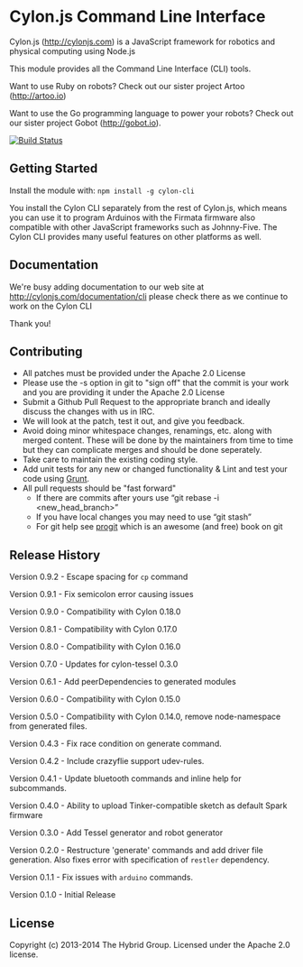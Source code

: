 # Cylon.js Command Line Interface

Cylon.js (http://cylonjs.com) is a JavaScript framework for robotics and physical computing using Node.js

This module provides all the Command Line Interface (CLI) tools.

Want to use Ruby on robots? Check out our sister project Artoo (http://artoo.io)

Want to use the Go programming language to power your robots? Check out our sister project Gobot (http://gobot.io).

[![Build Status](https://secure.travis-ci.org/hybridgroup/cylon-cli.png?branch=master)](http://travis-ci.org/hybridgroup/cylon-cli)

## Getting Started
Install the module with: `npm install -g cylon-cli`

You install the Cylon CLI separately from the rest of Cylon.js, which means you can use it to program Arduinos with the Firmata firmware also compatible with other JavaScript frameworks such as Johnny-Five. The Cylon CLI provides many useful features on other platforms as well.

## Documentation
We're busy adding documentation to our web site at http://cylonjs.com/documentation/cli please check there as we continue to work on the Cylon CLI

Thank you!

## Contributing

* All patches must be provided under the Apache 2.0 License
* Please use the -s option in git to "sign off" that the commit is your work and you are providing it under the Apache 2.0 License
* Submit a Github Pull Request to the appropriate branch and ideally discuss the changes with us in IRC.
* We will look at the patch, test it out, and give you feedback.
* Avoid doing minor whitespace changes, renamings, etc. along with merged content. These will be done by the maintainers from time to time but they can complicate merges and should be done seperately.
* Take care to maintain the existing coding style.
* Add unit tests for any new or changed functionality & Lint and test your code using [Grunt](http://gruntjs.com/).
* All pull requests should be "fast forward"
  * If there are commits after yours use “git rebase -i <new_head_branch>”
  * If you have local changes you may need to use “git stash”
  * For git help see [progit](http://git-scm.com/book) which is an awesome (and free) book on git

## Release History

Version 0.9.2 - Escape spacing for `cp` command

Version 0.9.1 - Fix semicolon error causing issues

Version 0.9.0 - Compatibility with Cylon 0.18.0

Version 0.8.1 - Compatibility with Cylon 0.17.0

Version 0.8.0 - Compatibility with Cylon 0.16.0

Version 0.7.0 - Updates for cylon-tessel 0.3.0

Version 0.6.1 - Add peerDependencies to generated modules

Version 0.6.0 - Compatibility with Cylon 0.15.0

Version 0.5.0 - Compatibility with Cylon 0.14.0, remove node-namespace from generated files.

Version 0.4.3 - Fix race condition on generate command.

Version 0.4.2 - Include crazyflie support udev-rules.

Version 0.4.1 - Update bluetooth commands and inline help for subcommands.

Version 0.4.0 - Ability to upload Tinker-compatible sketch as default Spark firmware

Version 0.3.0 - Add Tessel generator and robot generator

Version 0.2.0 - Restructure 'generate' commands and add driver file generation.
                Also fixes error with specification of `restler` dependency.

Version 0.1.1 - Fix issues with `arduino` commands.

Version 0.1.0 - Initial Release

## License
Copyright (c) 2013-2014 The Hybrid Group. Licensed under the Apache 2.0 license.
